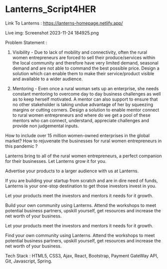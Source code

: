 # Lanterns_Script4HER

Link To Lanterns : https://lanterns-homepage.netlify.app/

Live img: Screenshot 2023-11-24 184925.png

Problem Statement : 

1) Visibility - Due to lack of mobility and connectivity, often the rural women
entrepreneurs are forced to sell their produce/services within the local community and
therefore have very limited demand, seasonal demand and are not able to command the
best possible price. Design a solution which can enable them to make their service/product
visible and available to a wider audience.

2) Mentoring - Even once a rural woman sets up an enterprise, she needs constant
mentoring to overcome day to day business challenges as well as to keep herself
motivated. A mentor can also support to ensure that no other stakeholder is taking undue
advantage of her by squeezing margins or cutting corners. Design a solution to enable
mentor connect to rural women entrepreneurs and where do we get a pool of these
mentors who can connect, understand, appreciate challenges and provide non
judgemental inputs.

How to include over 15 million women-owned enterprises in the global market? 
How to rejuvenate the businesses for rural women entrepreneurs in this pandemic ?

Lanterns bring to all of the rural women entrepreneurs, a perfect companion for their businesses.
Let Lanterns grow it for you.

Advertise your products to a larger audience with us at Lanterns.

If you are building your startup from scratch and are in dire need of funds, Lanterns is your one-stop destination to get those investors invest in you.

Let your products meet the investors and mentors it needs for it growth.

Build your own community using Lanterns.
Attend the workshops to meet potential business partners, upskill yourself, get resources and increase the net worth of your business.

Let your products meet the investors and mentors it needs for it growth.

Find your own community using Lanterns.
Attend the workshops to meet potential business partners, upskill yourself, get resources and increase the net worth of your business.

Tech Stack : HTML5, CSS3, Ajax, React, Bootstrap, Payment GateWay API, Git, Javascript, Spring.


